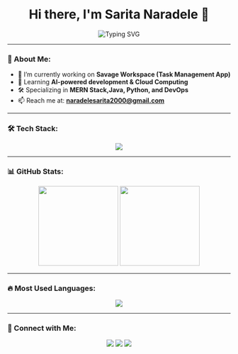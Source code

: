 
<h1 align="center">Hi there, I'm Sarita Naradele 👋</h1>
 
<p align="center">
<img src="https://readme-typing-svg.herokuapp.com?font=Fira+Code&weight=600&size=22&pause=1000&color=4A90E2&center=true&width=435&lines=🚀+Full+Stack+Developer;💻+Tech+Enthusiast;🎯+Problem+Solver" alt="Typing SVG" />
</p>
 
---

### 🌟 About Me:
- 🔭 I’m currently working on **Savage Workspace (Task Management App)**  
- 🌱 Learning **AI-powered development & Cloud Computing**  
- 🛠 Specializing in **MERN Stack,Java, Python, and DevOps**  
- 📫 Reach me at: **naradelesarita2000@gmail.com**  
 
---

### 🛠 Tech Stack:
<p align="center">
<img src="https://skillicons.dev/icons?i=html,css,react,nodejs,sql,mysql,python,java,spring,aws,git,docker,jenkins" />
</p>
 
---

### 📊 GitHub Stats:
<div align="center">
<img height="180em" src="https://github-readme-streak-stats.herokuapp.com/?user=SaritaNaradele87&theme=radical" />
<img height="180em" src="https://github-readme-stats.vercel.app/api?username=SaritaNaradele87&show_icons=true&theme=radical" />
</div>
 
---

### 🔥 Most Used Languages:
<p align="center">
<img src="https://github-readme-stats.vercel.app/api/top-langs/?username=SaritaNaradele87&layout=compact&theme=radical" />
</p>
 
---

### 🚀 Connect with Me:
<p align="center">
<a href="https://linkedin.com/in/sarita-naradele-b08173268/" target="_blank"><img src="https://img.shields.io/badge/-LinkedIn-blue?style=for-the-badge&logo=linkedin" /></a>
<a href="https://twitter.com/your-profile" target="_blank"><img src="https://img.shields.io/badge/-Twitter-blue?style=for-the-badge&logo=twitter" /></a>
<a href="https://yourportfolio.com" target="_blank"><img src="https://img.shields.io/badge/-Portfolio-green?style=for-the-badge&logo=website" /></a>
</p>
